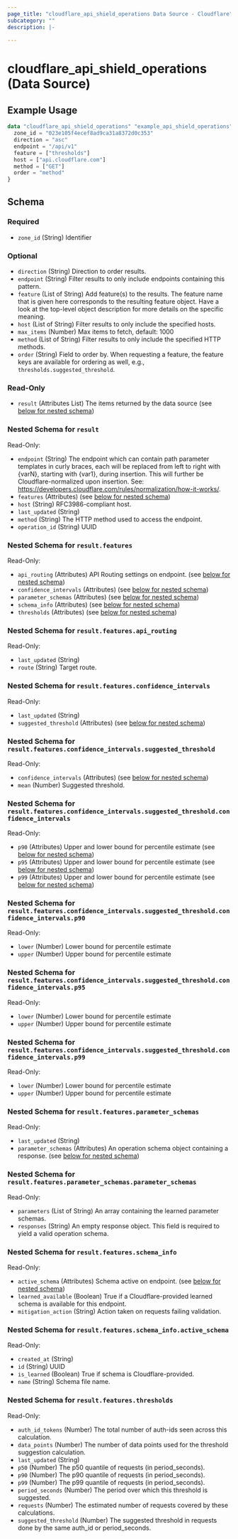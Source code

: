 ```yaml
---
page_title: "cloudflare_api_shield_operations Data Source - Cloudflare"
subcategory: ""
description: |-
  
---
```


# cloudflare_api_shield_operations (Data Source)



## Example Usage

```terraform
data "cloudflare_api_shield_operations" "example_api_shield_operations" {
  zone_id = "023e105f4ecef8ad9ca31a8372d0c353"
  direction = "asc"
  endpoint = "/api/v1"
  feature = ["thresholds"]
  host = ["api.cloudflare.com"]
  method = ["GET"]
  order = "method"
}
```

<!-- schema generated by tfplugindocs -->
## Schema

### Required

- `zone_id` (String) Identifier

### Optional

- `direction` (String) Direction to order results.
- `endpoint` (String) Filter results to only include endpoints containing this pattern.
- `feature` (List of String) Add feature(s) to the results. The feature name that is given here corresponds to the resulting feature object. Have a look at the top-level object description for more details on the specific meaning.
- `host` (List of String) Filter results to only include the specified hosts.
- `max_items` (Number) Max items to fetch, default: 1000
- `method` (List of String) Filter results to only include the specified HTTP methods.
- `order` (String) Field to order by. When requesting a feature, the feature keys are available for ordering as well, e.g., `thresholds.suggested_threshold`.

### Read-Only

- `result` (Attributes List) The items returned by the data source (see [below for nested schema](#nestedatt--result))

<a id="nestedatt--result"></a>
### Nested Schema for `result`

Read-Only:

- `endpoint` (String) The endpoint which can contain path parameter templates in curly braces, each will be replaced from left to right with {varN}, starting with {var1}, during insertion. This will further be Cloudflare-normalized upon insertion. See: https://developers.cloudflare.com/rules/normalization/how-it-works/.
- `features` (Attributes) (see [below for nested schema](#nestedatt--result--features))
- `host` (String) RFC3986-compliant host.
- `last_updated` (String)
- `method` (String) The HTTP method used to access the endpoint.
- `operation_id` (String) UUID

<a id="nestedatt--result--features"></a>
### Nested Schema for `result.features`

Read-Only:

- `api_routing` (Attributes) API Routing settings on endpoint. (see [below for nested schema](#nestedatt--result--features--api_routing))
- `confidence_intervals` (Attributes) (see [below for nested schema](#nestedatt--result--features--confidence_intervals))
- `parameter_schemas` (Attributes) (see [below for nested schema](#nestedatt--result--features--parameter_schemas))
- `schema_info` (Attributes) (see [below for nested schema](#nestedatt--result--features--schema_info))
- `thresholds` (Attributes) (see [below for nested schema](#nestedatt--result--features--thresholds))

<a id="nestedatt--result--features--api_routing"></a>
### Nested Schema for `result.features.api_routing`

Read-Only:

- `last_updated` (String)
- `route` (String) Target route.


<a id="nestedatt--result--features--confidence_intervals"></a>
### Nested Schema for `result.features.confidence_intervals`

Read-Only:

- `last_updated` (String)
- `suggested_threshold` (Attributes) (see [below for nested schema](#nestedatt--result--features--confidence_intervals--suggested_threshold))

<a id="nestedatt--result--features--confidence_intervals--suggested_threshold"></a>
### Nested Schema for `result.features.confidence_intervals.suggested_threshold`

Read-Only:

- `confidence_intervals` (Attributes) (see [below for nested schema](#nestedatt--result--features--confidence_intervals--suggested_threshold--confidence_intervals))
- `mean` (Number) Suggested threshold.

<a id="nestedatt--result--features--confidence_intervals--suggested_threshold--confidence_intervals"></a>
### Nested Schema for `result.features.confidence_intervals.suggested_threshold.confidence_intervals`

Read-Only:

- `p90` (Attributes) Upper and lower bound for percentile estimate (see [below for nested schema](#nestedatt--result--features--confidence_intervals--suggested_threshold--confidence_intervals--p90))
- `p95` (Attributes) Upper and lower bound for percentile estimate (see [below for nested schema](#nestedatt--result--features--confidence_intervals--suggested_threshold--confidence_intervals--p95))
- `p99` (Attributes) Upper and lower bound for percentile estimate (see [below for nested schema](#nestedatt--result--features--confidence_intervals--suggested_threshold--confidence_intervals--p99))

<a id="nestedatt--result--features--confidence_intervals--suggested_threshold--confidence_intervals--p90"></a>
### Nested Schema for `result.features.confidence_intervals.suggested_threshold.confidence_intervals.p90`

Read-Only:

- `lower` (Number) Lower bound for percentile estimate
- `upper` (Number) Upper bound for percentile estimate


<a id="nestedatt--result--features--confidence_intervals--suggested_threshold--confidence_intervals--p95"></a>
### Nested Schema for `result.features.confidence_intervals.suggested_threshold.confidence_intervals.p95`

Read-Only:

- `lower` (Number) Lower bound for percentile estimate
- `upper` (Number) Upper bound for percentile estimate


<a id="nestedatt--result--features--confidence_intervals--suggested_threshold--confidence_intervals--p99"></a>
### Nested Schema for `result.features.confidence_intervals.suggested_threshold.confidence_intervals.p99`

Read-Only:

- `lower` (Number) Lower bound for percentile estimate
- `upper` (Number) Upper bound for percentile estimate





<a id="nestedatt--result--features--parameter_schemas"></a>
### Nested Schema for `result.features.parameter_schemas`

Read-Only:

- `last_updated` (String)
- `parameter_schemas` (Attributes) An operation schema object containing a response. (see [below for nested schema](#nestedatt--result--features--parameter_schemas--parameter_schemas))

<a id="nestedatt--result--features--parameter_schemas--parameter_schemas"></a>
### Nested Schema for `result.features.parameter_schemas.parameter_schemas`

Read-Only:

- `parameters` (List of String) An array containing the learned parameter schemas.
- `responses` (String) An empty response object. This field is required to yield a valid operation schema.



<a id="nestedatt--result--features--schema_info"></a>
### Nested Schema for `result.features.schema_info`

Read-Only:

- `active_schema` (Attributes) Schema active on endpoint. (see [below for nested schema](#nestedatt--result--features--schema_info--active_schema))
- `learned_available` (Boolean) True if a Cloudflare-provided learned schema is available for this endpoint.
- `mitigation_action` (String) Action taken on requests failing validation.

<a id="nestedatt--result--features--schema_info--active_schema"></a>
### Nested Schema for `result.features.schema_info.active_schema`

Read-Only:

- `created_at` (String)
- `id` (String) UUID
- `is_learned` (Boolean) True if schema is Cloudflare-provided.
- `name` (String) Schema file name.



<a id="nestedatt--result--features--thresholds"></a>
### Nested Schema for `result.features.thresholds`

Read-Only:

- `auth_id_tokens` (Number) The total number of auth-ids seen across this calculation.
- `data_points` (Number) The number of data points used for the threshold suggestion calculation.
- `last_updated` (String)
- `p50` (Number) The p50 quantile of requests (in period_seconds).
- `p90` (Number) The p90 quantile of requests (in period_seconds).
- `p99` (Number) The p99 quantile of requests (in period_seconds).
- `period_seconds` (Number) The period over which this threshold is suggested.
- `requests` (Number) The estimated number of requests covered by these calculations.
- `suggested_threshold` (Number) The suggested threshold in requests done by the same auth_id or period_seconds.


